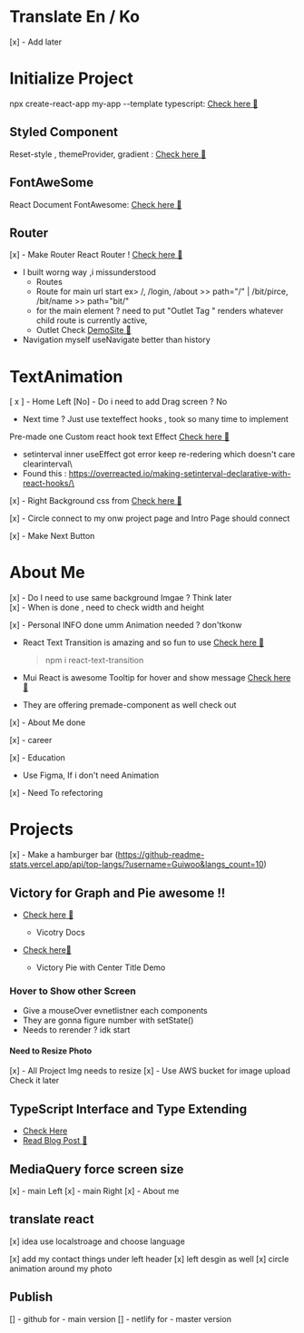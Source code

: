 # Translate En / Ko

[x] - Add later

# Initialize Project

npx create-react-app my-app --template typescript: [Check here 🚀](https://create-react-app.dev/docs/adding-typescript/)

## Styled Component

Reset-style , themeProvider, gradient : [Check here 🚀](https://cssgradient.io/gradient-backgrounds/)

## FontAweSome

React Document FontAwesome: [Check here 🚀](https://fontawesome.com/v5.15/how-to-use/on-the-web/using-with/react)

## Router

[x] - Make Router
React Router ! [Check here 🚀](https://reactrouter.com/docs/en/v6)

- I built worng way ,i missunderstood
  - Routes
  - Route for main url start ex> /, /login, /about >> path="/" | /bit/pirce, /bit/name >> path="bit/"
  - for the main element ? need to put "Outlet Tag " renders whatever child route is currently active,
  - Outlet Check [DemoSite 🚀](https://stackblitz.com/github/remix-run/react-router/tree/main/examples/basic?file=src/App.tsx)
- Navigation myself useNavigate better than history

# TextAnimation

[ x ] - Home Left
[No] - Do i need to add Drag screen ? No

- Next time ? Just use texteffect hooks , took so many time to implement

Pre-made one Custom react hook text Effect [Check here 🚀](https://reactjsexample.com/a-custom-react-hook-generating-crypting-text-effect/)

- setinterval inner useEffect got error keep re-redering which doesn't care clearinterval\
- Found this : https://overreacted.io/making-setinterval-declarative-with-react-hooks/\

[x] - Right Background css from [Check here 🚀](https://cssgradient.io/)

[x] - Circle connect to my onw project page and Intro Page should connect

[x] - Make Next Button

# About Me

[x] - Do I need to use same background Imgae ? Think later<br/>
[x] - When is done , need to check width and height

[x] - Personal INFO done umm Animation needed ? don'tkonw

- React Text Transition is amazing and so fun to use [Check here 🚀](https://www.npmjs.com/package/react-text-transition)

  > npm i react-text-transition

- Mui React is awesome Tooltip for hover and show message [Check here 🚀](https://mui.com/getting-started/installation/)

- They are offering premade-component as well check out

[x] - About Me done

[x] - career<br/>

[x] - Education

- Use Figma, If i don't need Animation

[x] - Need To refectoring

# Projects

[x] - Make a hamburger bar (https://github-readme-stats.vercel.app/api/top-langs/?username=Guiwoo&langs_count=10)

## Victory for Graph and Pie awesome !!

- [Check here 🚀](https://formidable.com/open-source/victory/docs/victory-pie)

  - Vicotry Docs

- [Check here🚀](https://formidable.com/open-source/victory/gallery/victory-pie-with-center-label/)

  - Victory Pie with Center Title Demo

### Hover to Show other Screen

- Give a mouseOver evnetlistner each components
- They are gonna figure number with setState()
- Needs to rerender ? idk start

#### Need to Resize Photo

[x] - All Project Img needs to resize
[x] - Use AWS bucket for image upload Check it later

## TypeScript Interface and Type Extending

- [Check Here](https://stackoverflow.com/questions/37233735/interfaces-vs-types-in-typescript)
- [Read Blog Post 🚀](https://medium.com/@martin_hotell/interface-vs-type-alias-in-typescript-2-7-2a8f1777af4c)

## MediaQuery force screen size

[x] - main Left
[x] - main Right
[x] - About me

## translate react

[x] idea use localstroage and choose language

[x] add my contact things under left header
[x] left desgin as well
[x] circle animation around my photo

## Publish

[] - github for - main version
[] - netlify for - master version

